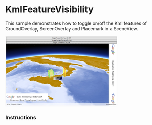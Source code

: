 # KmlFeatureVisibility

This sample demonstrates how to toggle on/off the Kml features of GroundOverlay, ScreenOverlay and Placemark in a SceneView.

<img src="KmlFeatureVisibility.jpg" width="350"/>

### Instructions

